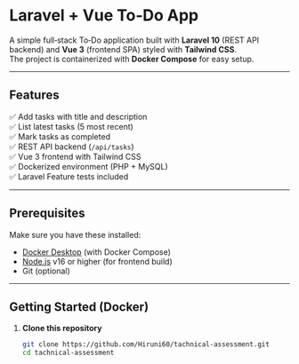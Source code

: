 # Laravel + Vue To‑Do App

A simple full‑stack To‑Do application built with **Laravel 10** (REST API backend) and **Vue 3** (frontend SPA) styled with **Tailwind CSS**.  
The project is containerized with **Docker Compose** for easy setup.

---

## Features

✅ Add tasks with title and description  
✅ List latest tasks (5 most recent)  
✅ Mark tasks as completed  
✅ REST API backend (`/api/tasks`)  
✅ Vue 3 frontend with Tailwind CSS  
✅ Dockerized environment (PHP + MySQL)  
✅ Laravel Feature tests included

---

## Prerequisites

Make sure you have these installed:

- [Docker Desktop](https://www.docker.com/products/docker-desktop/) (with Docker Compose)
- [Node.js](https://nodejs.org/) v16 or higher (for frontend build)
- Git (optional)

---

## Getting Started (Docker)

1. **Clone this repository**
   ```bash
   git clone https://github.com/Hiruni60/tachnical-assessment.git
   cd tachnical-assessment
